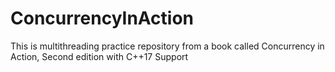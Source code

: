 # ConcurrencyInAction
This is multithreading practice repository from a book called Concurrency in Action, Second edition with C++17 Support
